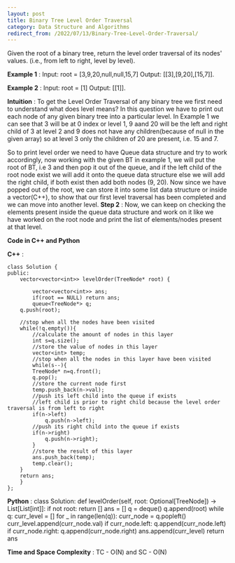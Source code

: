 ```yaml
---
layout: post
title: Binary Tree Level Order Traversal
category: Data Structure and Algorithms
redirect_from: /2022/07/13/Binary-Tree-Level-Order-Traversal/
---
```


Given the root of a binary tree, return the level order traversal of its nodes' values. (i.e., from left to right, level by level).

**Example 1** : Input: root = [3,9,20,null,null,15,7]
Output: [[3],[9,20],[15,7]].

**Example 2** : Input: root = [1]
Output: [[1]].

**Intuition** : To get the Level Order Traversal of any binary tree we first need to understand what does level means? In this question we have to print out each node of any given binary tree into a particular level. In Example 1 we can see that 3 will be at 0 index or level 1, 9 aand 20 will be the left and right child of 3 at level 2 and 9 does not have any children(because of null in the given array) so at level 3 only the children of 20 are present, i.e. 15 and 7.

So to print level order we need to have Queue data structure and try to work accordingly, now working with the given BT in example 1, we will put the root of BT, i.e 3 and then pop it out of the queue, and if the left child of the root node exist we will add it onto the queue data structure else we will add the right child, if both exist then add both nodes (9, 20). Now since we have popped out of the root, we can store it into some list data structure or inside a vector(C++), to show that our first level traversal has been completed and we can move into another level. 
**Step 2** : Now, we can keep on checking the elements present inside the queue data structure and work on it like we have worked on the root node and print the list of elements/nodes present at that level.

**Code in C++ and Python**

**C++** : 

    class Solution {
    public:
        vector<vector<int>> levelOrder(TreeNode* root) {
            
            vector<vector<int>> ans;
            if(root == NULL) return ans;
            queue<TreeNode*> q;
        q.push(root);
        
        //stop when all the nodes have been visited
        while(!q.empty()){
            //calculate the amount of nodes in this layer
            int s=q.size();
            //store the value of nodes in this layer
            vector<int> temp;
            //stop when all the nodes in this layer have been visited
            while(s--){
            TreeNode* n=q.front();
            q.pop();
            //store the current node first
            temp.push_back(n->val);
            //push its left child into the queue if exists
            //left child is prior to right child because the level order traversal is from left to right
            if(n->left)
                q.push(n->left);
            //push its right child into the queue if exists
            if(n->right)
                q.push(n->right);
            }
            //store the result of this layer
            ans.push_back(temp);
            temp.clear();
        }
        return ans;
        }
    };


**Python** :
    class Solution:
    def levelOrder(self, root: Optional[TreeNode]) -> List[List[int]]:
        if not root:
            return []
        ans = []
        q = deque()
        q.append(root)
        while q:
            curr_level = []
            for _ in range(len(q)):
                curr_node = q.popleft()
                curr_level.append(curr_node.val)
                if curr_node.left:
                    q.append(curr_node.left)
                if curr_node.right:
                    q.append(curr_node.right)
            ans.append(curr_level)
        return ans

**Time and Space Complexity** : TC - O(N) and SC - O(N)